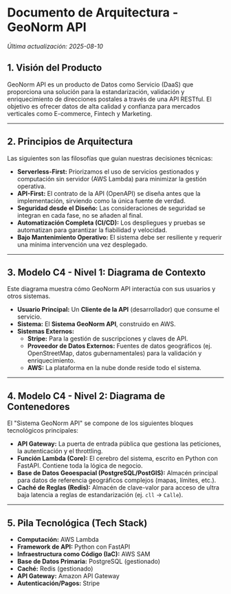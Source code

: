 # Documento de Arquitectura - GeoNorm API

*Última actualización: 2025-08-10*

## 1. Visión del Producto

GeoNorm API es un producto de Datos como Servicio (DaaS) que proporciona una solución para la estandarización, validación y enriquecimiento de direcciones postales a través de una API RESTful. El objetivo es ofrecer datos de alta calidad y confianza para mercados verticales como E-commerce, Fintech y Marketing.

---

## 2. Principios de Arquitectura

Las siguientes son las filosofías que guían nuestras decisiones técnicas:

* **Serverless-First:** Priorizamos el uso de servicios gestionados y computación sin servidor (AWS Lambda) para minimizar la gestión operativa.
* **API-First:** El contrato de la API (OpenAPI) se diseña antes que la implementación, sirviendo como la única fuente de verdad.
* **Seguridad desde el Diseño:** Las consideraciones de seguridad se integran en cada fase, no se añaden al final.
* **Automatización Completa (CI/CD):** Los despliegues y pruebas se automatizan para garantizar la fiabilidad y velocidad.
* **Bajo Mantenimiento Operativo:** El sistema debe ser resiliente y requerir una mínima intervención una vez desplegado.

---

## 3. Modelo C4 - Nivel 1: Diagrama de Contexto

Este diagrama muestra cómo GeoNorm API interactúa con sus usuarios y otros sistemas.

* **Usuario Principal:** Un **Cliente de la API** (desarrollador) que consume el servicio.
* **Sistema:** El **Sistema GeoNorm API**, construido en AWS.
* **Sistemas Externos:**
  * **Stripe:** Para la gestión de suscripciones y claves de API.
  * **Proveedor de Datos Externos:** Fuentes de datos geográficos (ej. OpenStreetMap, datos gubernamentales) para la validación y enriquecimiento.
  * **AWS:** La plataforma en la nube donde reside todo el sistema.

---

## 4. Modelo C4 - Nivel 2: Diagrama de Contenedores

El "Sistema GeoNorm API" se compone de los siguientes bloques tecnológicos principales:

* **API Gateway:** La puerta de entrada pública que gestiona las peticiones, la autenticación y el throttling.
* **Función Lambda (Core):** El cerebro del sistema, escrito en Python con FastAPI. Contiene toda la lógica de negocio.
* **Base de Datos Geoespacial (PostgreSQL/PostGIS):** Almacén principal para datos de referencia geográficos complejos (mapas, límites, etc.).
* **Caché de Reglas (Redis):** Almacén de clave-valor para acceso de ultra baja latencia a reglas de estandarización (ej. `cll` -> `Calle`).

---

## 5. Pila Tecnológica (Tech Stack)

* **Computación:** AWS Lambda
* **Framework de API:** Python con FastAPI
* **Infraestructura como Código (IaC):** AWS SAM
* **Base de Datos Primaria:** PostgreSQL (gestionado)
* **Caché:** Redis (gestionado)
* **API Gateway:** Amazon API Gateway
* **Autenticación/Pagos:** Stripe
